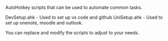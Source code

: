 AutoHotkey scripts that can be used to automate common tasks.

DevSetup.ahk - Used to set up vs code and github
UniSetup.ahk - Used to set up onenote, moodle and outlook.

You can replace and modify the scripts to adjust to your needs.
